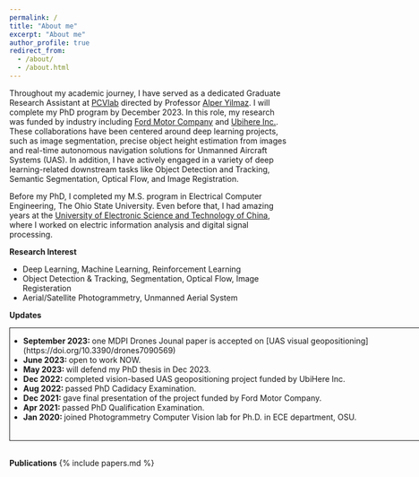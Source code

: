```yaml
---
permalink: /
title: "About me"
excerpt: "About me"
author_profile: true
redirect_from: 
  - /about/
  - /about.html
---
```

Throughout my academic journey, I have served as a dedicated Graduate Research Assistant at [PCVlab](https://u.osu.edu/pcvlab/) directed by Professor [Alper Yilmaz](https://ceg.osu.edu/people/yilmaz.15). I will complete my PhD program by December 2023. In this role, my research was funded by industry including [Ford Motor Company](https://www.ford.com/) and [Ubihere Inc.](https://ubihere.com/). These collaborations have been centered around deep learning projects, such as image segmentation, precise object height estimation from images and real-time autonomous navigation solutions for Unmanned Aircraft Systems (UAS). In addition, I have actively engaged in a variety of deep learning-related downstream tasks like Object Detection and Tracking, Semantic Segmentation, Optical Flow, and Image Registration.

Before my PhD, I completed my M.S. program in Electrical Computer Engineering, The Ohio State University. Even before that, I had amazing years at the [University of Electronic Science and Technology of China](https://en.uestc.edu.cn/), where I worked on electric information analysis and digital signal processing.

**Research Interest**
  * Deep Learning, Machine Learning, Reinforcement Learning
  * Object Detection & Tracking, Segmentation, Optical Flow, Image Registeration
  * Aerial/Satellite Photogrammetry, Unmanned Aerial System

**Updates**
<div class="posts-wrapper">
    <div class="post" style="width:800px;height:200px;border:1px solid;overflow:auto">
        <ul class="news">
            <li><strong>September 2023: </strong>one MDPI Drones Jounal paper is accepted on [UAS visual geopositioning](https://doi.org/10.3390/drones7090569)
            </li>
            <li><strong>June 2023: </strong>open to work NOW.
            </li>
            <li><strong>May 2023: </strong>will defend my PhD thesis in Dec 2023.
            </li>
            <li><strong>Dec 2022: </strong>completed vision-based UAS geopositioning project funded by UbiHere Inc.
            </li>
            <li><strong>Aug 2022: </strong>passed PhD Cadidacy Examination.
            </li>
            <li><strong>Dec 2021: </strong>gave final presentation of the project funded by Ford Motor Company.
            </li>
            <li><strong>Apr 2021: </strong>passed PhD Qualification Examination.
            </li>
            <li><strong>Jan 2020: </strong> joined Photogrammetry Computer Vision lab for Ph.D. in ECE department, OSU.
            </li>
        </ul>
    </div>
</div>
<br/>

**Publications**
{% include papers.md %}
